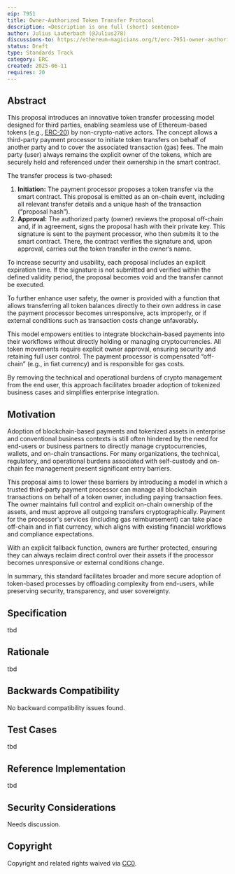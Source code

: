 ```yaml
---
eip: 7951
title: Owner-Authorized Token Transfer Protocol
description: <Description is one full (short) sentence>
author: Julius Lauterbach (@Julius278)
discussions-to: https://ethereum-magicians.org/t/erc-7951-owner-authorized-token-transfers-via-payment-processor/24526
status: Draft
type: Standards Track
category: ERC
created: 2025-06-11
requires: 20
---
```


## Abstract

This proposal introduces an innovative token transfer processing model designed for third parties, enabling seamless use of Ethereum-based tokens (e.g., [ERC-20](./erc-20.md)) by non-crypto-native actors. The concept allows a third-party payment processor to initiate token transfers on behalf of another party and to cover the associated transaction (gas) fees. The main party (user) always remains the explicit owner of the tokens, which are securely held and referenced under their ownership in the smart contract.

The transfer process is two-phased:

1. **Initiation:** The payment processor proposes a token transfer via the smart contract. This proposal is emitted as an on-chain event, including all relevant transfer details and a unique hash of the transaction (“proposal hash”).
2. **Approval:** The authorized party (owner) reviews the proposal off-chain and, if in agreement, signs the proposal hash with their private key. This signature is sent to the payment processor, who then submits it to the smart contract. There, the contract verifies the signature and, upon approval, carries out the token transfer in the owner’s name.

To increase security and usability, each proposal includes an explicit expiration time. If the signature is not submitted and verified within the defined validity period, the proposal becomes void and the transfer cannot be executed.

To further enhance user safety, the owner is provided with a function that allows transferring all token balances directly to their own address in case the payment processor becomes unresponsive, acts improperly, or if external conditions such as transaction costs change unfavorably.

This model empowers entities to integrate blockchain-based payments into their workflows without directly holding or managing cryptocurrencies. All token movements require explicit owner approval, ensuring security and retaining full user control. The payment processor is compensated “off-chain” (e.g., in fiat currency) and is responsible for gas costs.

By removing the technical and operational burdens of crypto management from the end user, this approach facilitates broader adoption of tokenized business cases and simplifies enterprise integration.

## Motivation

Adoption of blockchain-based payments and tokenized assets in enterprise and conventional business contexts is still often hindered by the need for end-users or business partners to directly manage cryptocurrencies, wallets, and on-chain transactions. For many organizations, the technical, regulatory, and operational burdens associated with self-custody and on-chain fee management present significant entry barriers.

This proposal aims to lower these barriers by introducing a model in which a trusted third-party payment processor can manage all blockchain transactions on behalf of a token owner, including paying transaction fees. The owner maintains full control and explicit on-chain ownership of the assets, and must approve all outgoing transfers cryptographically. Payment for the processor's services (including gas reimbursement) can take place off-chain and in fiat currency, which aligns with existing financial workflows and compliance expectations.

With an explicit fallback function, owners are further protected, ensuring they can always reclaim direct control over their assets if the processor becomes unresponsive or external conditions change.

In summary, this standard facilitates broader and more secure adoption of token-based processes by offloading complexity from end-users, while preserving security, transparency, and user sovereignty.

## Specification

tbd

## Rationale

tbd

## Backwards Compatibility

No backward compatibility issues found.

## Test Cases

tbd

## Reference Implementation

tbd

## Security Considerations

Needs discussion.

## Copyright

Copyright and related rights waived via [CC0](../LICENSE.md).
